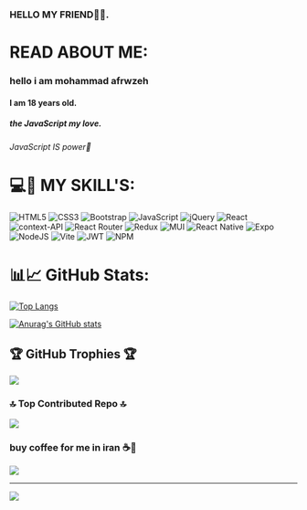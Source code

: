 

### HELLO MY FRIEND👋🤗.

# READ ABOUT ME:
<h3>hello i am mohammad afrwzeh</h3>
<h4>I am 18 years old.</h4>
<h5>the JavaScript my love.</h5>
<h6>JavaScript IS power💪</h6>


# 💻🥳 MY SKILL'S:
![HTML5](https://img.shields.io/badge/html5-%23E34F26.svg?style=for-the-badge&logo=html5&logoColor=white) ![CSS3](https://img.shields.io/badge/css3-%231572B6.svg?style=for-the-badge&logo=css3&logoColor=white) ![Bootstrap](https://img.shields.io/badge/bootstrap-%238511FA.svg?style=for-the-badge&logo=bootstrap&logoColor=white) ![JavaScript](https://img.shields.io/badge/javascript-%23323330.svg?style=for-the-badge&logo=javascript&logoColor=%23F7DF1E) ![jQuery](https://img.shields.io/badge/jquery-%230769AD.svg?style=for-the-badge&logo=jquery&logoColor=white) ![React](https://img.shields.io/badge/react-%2320232a.svg?style=for-the-badge&logo=react&logoColor=%2361DAFB) ![context-API](https://img.shields.io/badge/Context--Api-000000?style=for-the-badge&logo=react) ![React Router](https://img.shields.io/badge/React_Router-CA4245?style=for-the-badge&logo=react-router&logoColor=white) ![Redux](https://img.shields.io/badge/redux-%23593d88.svg?style=for-the-badge&logo=redux&logoColor=white) ![MUI](https://img.shields.io/badge/MUI-%230081CB.svg?style=for-the-badge&logo=mui&logoColor=white) ![React Native](https://img.shields.io/badge/react_native-%2320232a.svg?style=for-the-badge&logo=react&logoColor=%2361DAFB) ![Expo](https://img.shields.io/badge/expo-1C1E24?style=for-the-badge&logo=expo&logoColor=#D04A37) ![NodeJS](https://img.shields.io/badge/node.js-6DA55F?style=for-the-badge&logo=node.js&logoColor=white) ![Vite](https://img.shields.io/badge/vite-%23646CFF.svg?style=for-the-badge&logo=vite&logoColor=white) ![JWT](https://img.shields.io/badge/JWT-black?style=for-the-badge&logo=JSON%20web%20tokens) ![NPM](https://img.shields.io/badge/NPM-%23CB3837.svg?style=for-the-badge&logo=npm&logoColor=white)


# 📊📈 GitHub Stats:

[![Top Langs](https://github-readme-stats.vercel.app/api/top-langs/?username=techcodeofficial)](https://github.com/anuraghazra/github-readme-stats)

[![Anurag's GitHub stats](https://github-readme-stats.vercel.app/api?username=techcodeofficial)](https://github.com/anuraghazra/github-readme-stats)

## 🏆 GitHub Trophies 🏆
![](https://github-profile-trophy.vercel.app/?username=techcodeofficial&theme=flat&no-frame=false&no-bg=false&margin-w=4)

### 🔝 Top Contributed Repo 🔝
![](https://github-contributor-stats.vercel.app/api?username=techcodeofficial&limit=5&theme=onedark&combine_all_yearly_contributions=true)

### buy coffee for me in iran ☕🤩

<a href="https://www.coffeebede.com/techcodeofficial"><img class="img-fluid" src="https://coffeebede.ir/DashboardTemplateV2/app-assets/images/banner/default-yellow.svg" /></a>

---

[![](https://visitcount.itsvg.in/api?id=techcodeofficial&label=Profile%20Views&color=12&icon=2&pretty=true)](https://github.com/techcodeofficial)
<!-- Proudly created with GPRM ( https://gprm.itsvg.in ) -->

